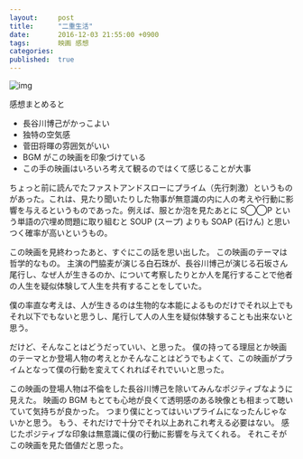 ```yaml
---
layout:     post
title:      "二重生活"
date:       2016-12-03 21:55:00 +0900
tags:       映画 感想
categories: 
published:  true
---
```


![img](https://lh3.googleusercontent.com/iLjYf-3WoZoDXenVKirojQojkgML__lCYXfVxZ7vPnh7iCYuLpYDMjpal2AphR0NOzmhFfl-L4Kr1FPcbIIqtj8lGwAmSEFkq7V_dGVOyufIFG9vi8MResIHoHY0VZhzmL1fxbbGOhdl7LvOMYVAccW95jJFnk5Nf6uwlCMNAoki_lHPqyV6_7-XoOEiYdmZF_QbgiL8G8EGKIZdfDotf-zWdWFn04cN0kSWbQbA_nSq06wIwPt_AZ0Or572xVQNbLsYxZy7EK_mpnwev8BswZ9A0rV4ZHSfbMaTPWM4TvzmF6NSsO5c_K7fGERVHEyCFTy3f7Ug19TQ0JjMU5DJKvFbzacDA4cFtDC41kHiboQ2_CE3QB1cauVgIVYjG5JGlYdGYET4muCoIzW5tp5KEeR132SuzdnVdqcMM25hq0-Gr2mkNhV5JwUd_WFK95hH8nwViVc7oAauCfStPf078ODtq0rSGr-EhAKwiqikkS7Sn7vn_11WwYmhfKkARL67mLK6p22xGmkled-v0cnBFGdURTsIKge7BkWVYXX3Fh2VW7EcCvcqZ-RWAtd_tSgtHoPgO-7J51HCEPI8_Nblkh_ltftiB75lkCMULMeXYPTr4KkhwtUVk95UZkKFSGSVUm66J2xKC7CtzvFgpDuQ_nS35ZN5_FRITaCA7rRqCWo=w550-h776-no)

感想まとめると

- 長谷川博己がかっこよい
- 独特の空気感
- 菅田将暉の雰囲気がいい
- BGM がこの映画を印象づけている
- この手の映画はいろいろ考えて観るのではくて感じることが大事

ちょっと前に読んでたファストアンドスローにプライム（先行刺激）というものがあった。これは、見たり聞いたりした物事が無意識の内に人の考えや行動に影響を与えるというものであった。例えば、服とか泡を見たあとに S◯◯P という単語の穴埋め問題に取り組むと SOUP (スープ) よりも SOAP (石けん) と思いつく確率が高いというもの。

この映画を見終わったあと、すぐにこの話を思い出した。
この映画のテーマは哲学的なもの。
主演の門脇麦が演じる白石珠が、長谷川博己が演じる石坂さん尾行し、なぜ人が生きるのか、について考察したりとか人を尾行することで他者の人生を疑似体験して人生を共有することをしていた。

僕の率直な考えは、人が生きるのは生物的な本能によるものだけでそれ以上でもそれ以下でもないと思うし、尾行して人の人生を疑似体験することも出来ないと思う。

だけど、そんなことはどうだっていい、と思った。
僕の持ってる理屈とか映画のテーマとか登場人物の考えとかそんなことはどうでもよくて、この映画がプライムとなって僕の行動を変えてくれればそれでいいと思った。

この映画の登場人物は不倫をした長谷川博己を除いてみんなポジティブなように見えた。
映画の BGM もとても心地が良くて透明感のある映像とも相まって聴いていて気持ちが良かった。
つまり僕にとってはいいプライムになったんじゃないかと思う。
もう、それだけで十分でそれ以上あれこれ考える必要はない。
感じたポジティブな印象は無意識に僕の行動に影響を与えてくれる。
それこそがこの映画を見た価値だと思った。


